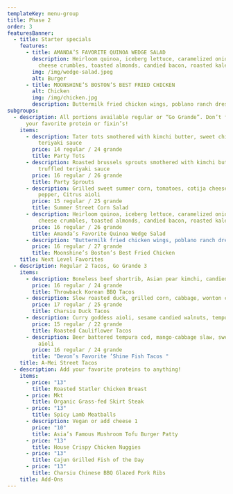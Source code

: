 ```yaml
---
templateKey: menu-group
title: Phase 2
order: 3
featuresBanner:
  - title: Starter specials
    features:
      - title: AMANDA’S FAVORITE QUINOA WEDGE SALAD
        description: Heirloom quinoa, iceberg lettuce, caramelized onion beet dip, blue
          cheese crumbles, toasted almonds, candied bacon, roasted kale
        img: /img/wedge-salad.jpeg
        alt: Burger
      - title: MOONSHINE’S BOSTON’S BEST FRIED CHICKEN
        alt: Chicken
        img: /img/chicken.jpg
        description: Buttermilk fried chicken wings, poblano ranch dressing
subgroups:
  - description: All portions available regular or “Go Grande”. Don’t forget to add
      your favorite protein or fixin’s!
    items:
      - description: Tater tots smothered with kimchi butter, sweet chili, truffled
          teriyaki sauce
        price: 14 regular / 24 grande
        title: Party Tots
      - description: Roasted brussels sprouts smothered with kimchi butter, sweet chili,
          truffled teriyaki sauce
        price: 16 regular / 26 grande
        title: Party Sprouts
      - description: Grilled sweet summer corn, tomatoes, cotija cheese, espelette
          pepper, Citrus aioli
        price: 15 regular / 25 grande
        title: Summer Street Corn Salad
      - description: Heirloom quinoa, iceberg lettuce, caramelized onion beet dip, blue
          cheese crumbles, toasted almonds, candied bacon, roasted kale
        price: 16 regular / 26 grande
        title: Amanda’s Favorite Quinoa Wedge Salad
      - description: "Buttermilk fried chicken wings, poblano ranch dressing "
        price: 16 regular / 27 grande
        title: Moonshine’s Boston’s Best Fried Chicken
    title: Next Level Favorites
  - description: Regular 2 Tacos, Go Grande 3
    items:
      - description: Boneless beef shortrib, Asian pear kimchi, candied ginger aioli
        price: 16 regular / 24 grande
        title: Throwback Korean BBQ Tacos
      - description: Slow roasted duck, grilled corn, cabbage, wonton crisps
        price: 17 regular / 25 grande
        title: Charsiu Duck Tacos
      - description: Curry goddess aioli, sesame candied walnuts, tempura crunchies
        price: 15 regular / 22 grande
        title: Roasted Cauliflower Tacos
      - description: Beer battered tempura cod, mango-cabbage slaw, sweet chili, ginger
          aioli
        price: 16 regular / 24 grande
        title: "Devon’s Favorite ’Shine Fish Tacos "
    title: A-Mei Street Tacos
  - description: Add your favorite proteins to anything!
    items:
      - price: "13"
        title: Roasted Statler Chicken Breast
      - price: Mkt
        title: Organic Grass-fed Skirt Steak
      - price: "13"
        title: Spicy Lamb Meatballs
      - description: Vegan or add cheese 1
        price: "10"
        title: Asia’s Famous Mushroom Tofu Burger Patty
      - price: "13"
        title: House Crispy Chicken Nuggies
      - price: "13"
        title: Cajun Grilled Fish of the Day
      - price: "13"
        title: Charsiu Chinese BBQ Glazed Pork Ribs
    title: Add-Ons
---
```

